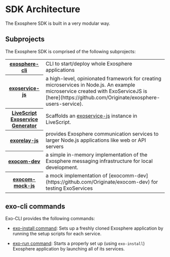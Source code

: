 # SDK Architecture

The Exosphere SDK is built in a very modular way.


## Subprojects

The Exosphere SDK is comprised of the following subprojects:

<table>
  <tr>
    <th><a href="https://github.com/Originate/exosphere-cli">exosphere-cli</a></th>
    <td>CLI to start/deploy whole Exosphere applications</td>
  </tr>
  <tr>
    <th><a href="https://github.com/Originate/exoservice-js">exoservice-js</a></th>
    <td>
      a high-level, opinionated framework for creating microservices in Node.js.
      An example microservice created with ExoServiceJS is
      [here](https://github.com/Originate/exosphere-users-service).
    </td>
  </tr>
  <tr>
    <th><a href="https://github.com/Originate/generator-exoservice-livescript">LiveScript Exoservice Generator</a></th>
    <td>
      Scaffolds an
      <a href="https://github.com/Originate/exoservice-js">exoservice-js</a>
      instance in LiveScript.
    </td>
  </tr>
  <tr>
    <th><a href="https://github.com/Originate/exorelay-js">exorelay-js</a></th>
    <td>
      provides Exosphere communication services to larger Node.js applications
      like web or API servers
    </td>
  </tr>
  <tr>
    <th><a href="https://github.com/Originate/exocom-dev">exocom-dev</a></th>
    <td>
      a simple in-memory implementation of the Exosphere messaging infrastructure
      for local development.
    </td>
  </tr>
  <tr>
    <th><a href="https://github.com/Originate/exocom-mock-js">exocom-mock-js</a></th>
    <td>
      a mock implementation of
      [exocomm-dev](https://github.com/Originate/exocom-dev)
      for testing ExoServices
    </td>
  </tr>
</table>


## exo-cli commands

Exo-CLI provides the following commands:

* [exo-install command](commands/install):
  Sets up a freshly cloned Exosphere application
  by running the setup scripts for each service.

* [exo-run command](commands/run):
  Starts a properly set up (using `exo-install`) Exosphere application
  by launching all of its services.
